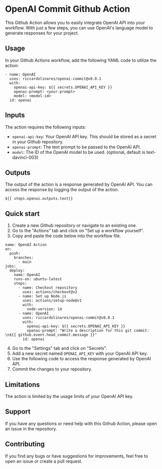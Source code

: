 # OpenAI Commit Github Action
This Github Action allows you to easily integrate OpenAI API into your workflow. With just a few steps, you can use OpenAI's language model to generate responses for your project.

## Usage
In your Github Actions workflow, add the following YAML code to utilize the action:

```
- name: OpenAI
  uses: riccardolinares/openai-commit@v0.0.1
  with:
    openai-api-key: ${{ secrets.OPENAI_API_KEY }}
    openai-prompt: <your-prompt>
    model: <model-id>
  id: openai
```

## Inputs
The action requires the following inputs:

- `openai-api-key`: Your OpenAI API key. This should be stored as a secret in your Github repository.
- `openai-prompt`: The text prompt to be passed to the OpenAI API.
- `model`: The ID of the OpenAI model to be used. (optional, default is text-davinci-003)

## Outputs
The output of the action is a response generated by OpenAI API. You can access the response by logging the output of the action.
```
${{ steps.openai.outputs.text}}
```

## Quick start
1. Create a new Github repository or navigate to an existing one.
2. Go to the "Actions" tab and click on "Set up a workflow yourself".
3. Copy and paste the code below into the workflow file.
```
name: OpenAI Action
on:
  push:
    branches:
      - main
jobs:
  deploy:
    name: OpenAI
    runs-on: ubuntu-latest
    steps:
      - name: Checkout repository
        uses: actions/checkout@v2
      - name: Set up Node.js
        uses: actions/setup-node@v1
        with:
          node-version: 14
      - name: OpenAI
        uses: riccardolinares/openai-commit@v0.0.1
        with:
          openai-api-key: ${{ secrets.OPENAI_API_KEY }}
          openai-prompt: "Write a description for this git commit: \n${{ github.event.head_commit.message }}"
        id: openai
```
4. Go to the "Settings" tab and click on "Secrets".
5. Add a new secret named `OPENAI_API_KEY` with your OpenAI API key.
6. Use the following code to access the response generated by OpenAI API.
7. Commit the changes to your repository.

## Limitations
The action is limited by the usage limits of your OpenAI API key.

## Support
If you have any questions or need help with this Github Action, please open an issue in the repository.

## Contributing
If you find any bugs or have suggestions for improvements, feel free to open an issue or create a pull request.
